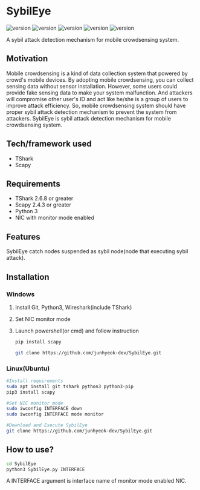 # SybilEye

![version](https://img.shields.io/badge/version-0.1b-red) ![version](https://img.shields.io/badge/status-dev-red) ![version](https://img.shields.io/badge/build-failing-red) ![version](https://img.shields.io/badge/license-MIT-blue) ![version](https://img.shields.io/badge/dependencies-newest-green)

A sybil attack detection mechanism for mobile crowdsensing system. 

## Motivation

Mobile crowdsensing is a kind of data collection system that powered by crowd's mobile devices. By adopting mobile crowdsensing, you can collect sensing data without sensor installation. However, some users could provide fake sensing data to make your system malfunction. And attackers will compromise other user's ID and act like he/she is a group of users to improve attack efficiency. So, mobile crowdsensing system should have proper sybil attack detection mechanism to prevent the system from attackers. SybilEye is sybil attack detection mechanism for mobile crowdsensing system.

## Tech/framework used

* TShark
* Scapy

## Requirements

* TShark 2.6.8 or greater
* Scapy 2.4.3 or greater
* Python 3
* NIC with monitor mode enabled

## Features

SybilEye catch nodes suspended as sybil node(node that executing sybil attack).

## Installation

### Windows

1. Install Git, Python3, Wireshark(include TShark)

2. Set NIC monitor mode

3. Launch powershell(or cmd) and follow instruction

   ```sh
   pip install scapy
   
   git clone https://github.com/junhyeok-dev/SybilEye.git
   ```

### Linux(Ubuntu)

```sh
#Install requirements
sudo apt install git tshark python3 python3-pip
pip3 install scapy

#Set NIC monitor mode
sudo iwconfig INTERFACE down
sudo iwconfig INTERFACE mode monitor

#Download and Execute SybilEye
git clone https://github.com/junhyeok-dev/SybilEye.git
```

## How to use?

```sh
cd SybilEye
python3 SybilEye.py INTERFACE
```

A INTERFACE argument is interface name of monitor mode enabled NIC.

